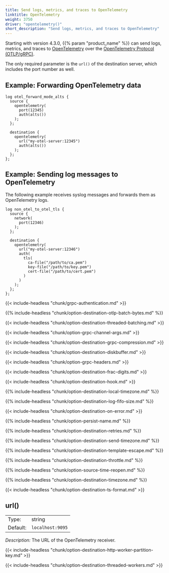 ```yaml
---
title: Send logs, metrics, and traces to OpenTelemetry
linktitle: OpenTelemetry
weight: 3750
driver: "opentelemetry()"
short_description: "Send logs, metrics, and traces to OpenTelemetry"
---
```

<!-- This file is under the copyright of Axoflow, and licensed under Apache License 2.0, except for using the Axoflow and AxoSyslog trademarks. -->

Starting with version 4.3.0, {{% param "product_name" %}} can send logs, metrics, and traces to [OpenTelemetry](https://opentelemetry.io/) over the [OpenTelemetry Protocol (OTLP/gRPC)](https://opentelemetry.io/docs/specs/otlp/).

The only required parameter is the `url()` of the destination server, which includes the port number as well.

## Example: Forwarding OpenTelemetry data

```shell
log otel_forward_mode_alts {
  source {
    opentelemetry(
      port(12345)
      auth(alts())
    );
  };

  destination {
    opentelemetry(
      url("my-otel-server:12345")
      auth(alts())
    );
  };
};
```

## Example: Sending log messages to OpenTelemetry

The following example receives syslog messages and forwards them as OpenTelemetry logs.

```shell
log non_otel_to_otel_tls {
  source {
    network(
      port(12346)
    );
  };

  destination {
    opentelemetry(
      url("my-otel-server:12346")
      auth(
        tls(
          ca-file("/path/to/ca.pem")
          key-file("/path/to/key.pem")
          cert-file("/path/to/cert.pem")
        )
      )
    );
  };
};
```

{{< include-headless "chunk/grpc-authentication.md" >}}

{{% include-headless "chunk/option-destination-otlp-batch-bytes.md" %}}

{{< include-headless "chunk/option-destination-threaded-batching.md" >}}

{{< include-headless "chunk/option-grpc-channel-args.md" >}}

{{< include-headless "chunk/option-destination-grpc-compression.md" >}}

{{< include-headless "chunk/option-destination-diskbuffer.md" >}}

{{< include-headless "chunk/option-grpc-headers.md" >}}

{{< include-headless "chunk/option-destination-frac-digits.md" >}}

{{< include-headless "chunk/option-destination-hook.md" >}}

{{% include-headless "chunk/option-destination-local-timezone.md" %}}

{{% include-headless "chunk/option-destination-log-fifo-size.md" %}}

{{< include-headless "chunk/option-destination-on-error.md" >}}

{{% include-headless "chunk/option-persist-name.md" %}}

{{% include-headless "chunk/option-destination-retries.md" %}}

{{% include-headless "chunk/option-destination-send-timezone.md" %}}

{{% include-headless "chunk/option-destination-template-escape.md" %}}

{{% include-headless "chunk/option-destination-throttle.md" %}}

{{% include-headless "chunk/option-source-time-reopen.md" %}}

{{% include-headless "chunk/option-destination-timezone.md" %}}

{{< include-headless "chunk/option-destination-ts-format.md" >}}

## url()

|          |                            |
| -------- | -------------------------- |
| Type:    | string |
| Default: | `localhost:9095` |

*Description:* The URL of the OpenTelemetry receiver.

<a id="worker-partition-key"></a>
{{< include-headless "chunk/option-destination-http-worker-partition-key.md" >}}

{{< include-headless "chunk/option-destination-threaded-workers.md" >}}
